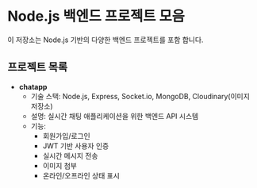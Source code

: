 # Node.js 백엔드 프로젝트 모음

이 저장소는 Node.js 기반의 다양한 백엔드 프로젝트를 포함 합니다.

## 프로젝트 목록

- **chatapp**
  - 기술 스택: Node.js, Express, Socket.io, MongoDB, Cloudinary(이미지 저장소)
  - 설명: 실시간 채팅 애플리케이션을 위한 백엔드 API 시스템
  - 기능:
    - 회원가입/로그인  
    - JWT 기반 사용자 인증
    - 실시간 메시지 전송
    - 이미지 첨부
    - 온라인/오프라인 상태 표시